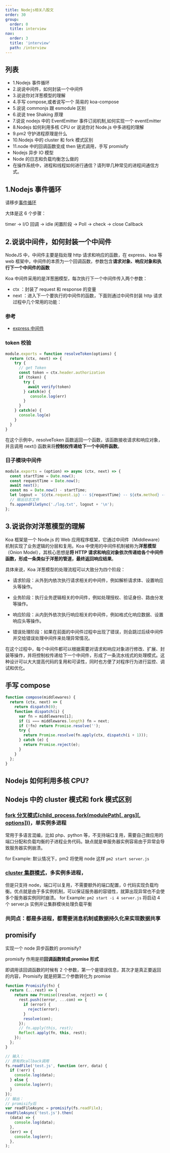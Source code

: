 ```yaml
---
title: Nodejs相关八股文
order: 30
group:
  order: 0
  title: interview
nav:
  order: 3
  title: 'interview'
  path: /interview
---
```


## 列表

- 1.Nodejs 事件循环
- 2.说说中间件，如何封装一个中间件
- 3.说说你对洋葱模型的理解
- 4.手写 compose,或者说写一个 简易的 koa-compose
- 5.说说 commonjs 跟 esmodule 区别
- 6.说说 tree Shaking 原理
- 7.说说 nodejs 中的 EventEmitter 事件订阅机制,如何实现一个 eventEmitter
- 8.Nodejs 如何利用多核 CPU or 说说你对 Node.js 中多进程的理解
- 9.pm2 守护进程原理是什么
- 10.Nodejs 中的 cluster 和 fork 模式区别
- 11.node 中的回调函数变成 then 链式调用，手写 promisify
- Nodejs 异步 IO 模型
- Node 的日志和负载均衡怎么做的
- 在操作系统中，进程和线程如何进行通信？请列举几种常见的进程间通信方式。

## 1.Nodejs 事件循环

请移步[事件循环](../../node/eventLoop.md)

大体是这 6 个步骤：

timer -> I/O 回调 -> idle 闲置阶段 -> Poll -> check -> close Callback

## 2.说说中间件，如何封装一个中间件

NodeJS 中，中间件主要是指处理 http 请求和响应的函数，在 express、koa 等 web 框架中，中间件的本质为一个回调函数，参数包含**请求对象、响应对象和执行下一个中间件的函数**

Koa 中间件采用的是洋葱圈模型，每次执行下一个中间件传入两个参数：

- ctx ：封装了 request 和 response 的变量
- next ：进入下一个要执行的中间件的函数，下面则通过中间件封装 http 请求过程中几个常用的功能：

### 参考

- [express 中间件](https://expressjs.com/zh-cn/guide/using-middleware.html)

### token 校验

```js
module.exports = function resolveToken(options) {
  return (ctx, next) => {
    try {
      // get Token
      const token = ctx.header.authorization
      if (token) {
        try {
          await verify(token)
        } catch(e) {
           console.log(err)
        }
      }
    } catch(e) {
      console.log(e)
    }
  }
}
```

在这个示例中，resolveToken 函数返回一个函数，该函数接收请求和响应对象，并且调用 next() 函数来将**控制权传递给下一个中间件函数**。

### 日子模块中间件

```js
module.exports = (option) => async (ctx, next) => {
  const startTime = Date.now();
  const requestTime = Date.now();
  await next();
  const ms = Date.now() - startTime;
  let logout = `${ctx.request.ip} -- ${requestTime} -- ${ctx.method} -- ${ctx.url} -- ${ms}ms`;
  // 输出日志文件
  fs.appendFileSync('./log.txt', logout + '\n');
};
```

## 3.说说你对洋葱模型的理解

Koa 框架是一个 Node.js 的 Web 应用程序框架，它通过中间件（Middleware）机制实现了业务逻辑的分层和复用。Koa 中使用的中间件机制被称为**洋葱模型**（Onion Model），其核心思想是**将 HTTP 请求和响应对象依次传递给各个中间件函数，形成一条类似于洋葱的管道，最终返回响应结果**。

具体来说，Koa 洋葱模型的处理流程可以大致分为四个阶段：

- 请求阶段：从外到内依次执行请求相关的中间件，例如解析请求体、设置响应头等操作。

- 业务阶段：执行业务逻辑相关的中间件，例如处理授权、验证身份、路由分发等操作。

- 响应阶段：从内到外依次执行响应相关的中间件，例如格式化响应数据、设置响应头等操作。

- 错误处理阶段：如果在前面的中间件过程中出现了错误，则会跳过后续中间件并交给错误处理中间件来处理异常情况。

在这个过程中，每个中间件都可以根据需要对请求和响应对象进行修改、扩展、封装等操作，并将控制权传递给下一个中间件，形成了一条流水线式的处理模式。这种设计可以大大提高代码的复用和可读性，同时也方便了对程序行为进行监控、调试和优化。

## 手写 compose

```js
function compose(middlewares) {
  return (ctx, next) => {
    return dispatch(0);
    function dispatch(i) {
      var fn = middlewares[i];
      if (i === middlewares.length) fn = next;
      if (!fn) return Promise.resolve('');
      try {
        return Promise.resolve(fn.apply(ctx, dispatch(i + 1)));
      } catch (e) {
        return Promise.reject(e);
      }
    }
  };
}
```

## Nodejs 如何利用多核 CPU?

## Nodejs 中的 cluster 模式和 fork 模式区别

### [fork 分叉模式(child_process.fork(modulePath[, args][, options]))](https://nodejs.org/api/child_process.html#child_process_child_process_fork_modulepath_args_options)，**单实例多进程**

常用于多语言混编，比如 php、python 等，不支持端口复用，需要自己做应用的端口分配和负载均衡的子进程业务代码。缺点就是单服务器实例容易由于异常会导致服务器实例崩溃。

for Example: 默认情况下，pm2 将使用 node 这样 `pm2 start server.js`

### [cluster 集群模式](https://nodejs.org/api/cluster.html)，**多实例多进程**，

但是只支持 node，端口可以复用，不需要额外的端口配置，0 代码实现负载均衡。优点就是由于多实例机制，可以保证服务器的容错性，就算出现异常也不会使多个服务器实例同时崩溃。 for Example: `pm2 start -i 4 server.js` 将启动 4 个 server.js 实例并让集群模块处理负载平衡

### 共同点：都是多进程，都需要消息机制或数据持久化来实现数据共享

## promisify

实现一个 node 异步函数的 promisify?

promisify 作用是把**回调函数转成 promise 形式**

即调用该回调函数的时候有 2 个参数，第一个是错误信息，其次才是真正要返回的内容，Promisify 就是把第二个参数转化为 promise

```js
function Promisify(fn) {
  return (...rest) => {
    return new Promise((resolve, reject) => {
      rest.push((error, ...con) => {
        if (error) {
          reject(error);
        }
        resolve(con);
      });
      // fn.apply(this, rest);
      Reflect.apply(fn, this, rest);
    });
  };
}

// 输入：
// 原有的callback调用
fs.readFile('test.js', function (err, data) {
  if (!err) {
    console.log(data);
  } else {
    console.log(err);
  }
});
// 输出：
// promisify后
var readFileAsync = promisify(fs.readFile);
readFileAsync('test.js').then(
  (data) => {
    console.log(data);
  },
  (err) => {
    console.log(err);
  },
);
```
